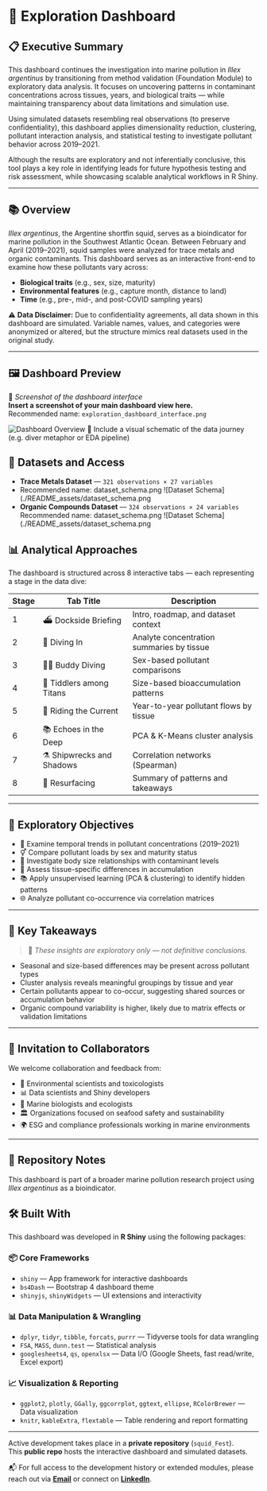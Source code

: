 # 🤿 Exploration Dashboard

## 📋 Executive Summary

This dashboard continues the investigation into marine pollution in *Illex argentinus* by transitioning from method validation (Foundation Module) to exploratory data analysis. It focuses on uncovering patterns in contaminant concentrations across tissues, years, and biological traits — while maintaining transparency about data limitations and simulation use.

Using simulated datasets resembling real observations (to preserve confidentiality), this dashboard applies dimensionality reduction, clustering, pollutant interaction analysis, and statistical testing to investigate pollutant behavior across 2019–2021.

Although the results are exploratory and not inferentially conclusive, this tool plays a key role in identifying leads for future hypothesis testing and risk assessment, while showcasing scalable analytical workflows in R Shiny.

---

## 📚 Overview

*Illex argentinus*, the Argentine shortfin squid, serves as a bioindicator for marine pollution in the Southwest Atlantic Ocean. Between February and April (2019–2021), squid samples were analyzed for trace metals and organic contaminants. This dashboard serves as an interactive front-end to examine how these pollutants vary across:

- **Biological traits** (e.g., sex, size, maturity)
- **Environmental features** (e.g., capture month, distance to land)
- **Time** (e.g., pre-, mid-, and post-COVID sampling years)

⚠️ **Data Disclaimer:** Due to confidentiality agreements, all data shown in this dashboard are simulated. Variable names, values, and categories were anonymized or altered, but the structure mimics real datasets used in the original study.

---

## 🖼️ Dashboard Preview


📌 *Screenshot of the dashboard interface*  
 **Insert a screenshot of your main dashboard view here.**  
Recommended name: `exploration_dashboard_interface.png`

![Dashboard Overview](./README_assets/exploration_dashboard_interface.png)
📌 Include a visual schematic of the data journey (e.g. diver metaphor or EDA pipeline)

## 💾 Datasets and Access

- **Trace Metals Dataset** — `321 observations × 27 variables`
- Recommended name: dataset_schema.png
![Dataset Schema](./README_assets/dataset_schema.png
- **Organic Compounds Dataset** — `324 observations × 24 variables`
Recommended name: dataset_schema.png
![Dataset Schema](./README_assets/dataset_schema.png

## 📊 Analytical Approaches

The dashboard is structured across 8 interactive tabs — each representing a stage in the data dive:

| Stage | Tab Title                | Description                                     |
|-------|--------------------------|-------------------------------------------------|
| 1     | ⛴️ Dockside Briefing     | Intro, roadmap, and dataset context             |
| 2     | 🐙 Diving In              | Analyte concentration summaries by tissue       |
| 3     | 🧍‍♂️ Buddy Diving         | Sex-based pollutant comparisons                 |
| 4     | 📏 Tiddlers among Titans | Size-based bioaccumulation patterns             |
| 5     | 🌊 Riding the Current     | Year-to-year pollutant flows by tissue          |
| 6     | 📚 Echoes in the Deep     | PCA & K-Means cluster analysis                  |
| 7     | ⚗️ Shipwrecks and Shadows | Correlation networks (Spearman)                 |
| 8     | 🧠 Resurfacing            | Summary of patterns and takeaways               |

---

## 🎯 Exploratory Objectives

- 📅 Examine temporal trends in pollutant concentrations (2019–2021)  
- ⚥ Compare pollutant loads by sex and maturity status  
- 📏 Investigate body size relationships with contaminant levels  
- 🧪 Assess tissue-specific differences in accumulation  
- 📚 Apply unsupervised learning (PCA & clustering) to identify hidden patterns  
- 🌐 Analyze pollutant co-occurrence via correlation matrices  

---

## 🧠 Key Takeaways

> 🔎 *These insights are exploratory only — not definitive conclusions.*

- Seasonal and size-based differences may be present across pollutant types  
- Cluster analysis reveals meaningful groupings by tissue and year  
- Certain pollutants appear to co-occur, suggesting shared sources or accumulation behavior  
- Organic compound variability is higher, likely due to matrix effects or validation limitations  

---

## 🤝 Invitation to Collaborators

We welcome collaboration and feedback from:

- 🧪 Environmental scientists and toxicologists  
- 📊 Data scientists and Shiny developers  
- 🌊 Marine biologists and ecologists  
- 🏛️ Organizations focused on seafood safety and sustainability  
- 🌍 ESG and compliance professionals working in marine environments  

---

## 🛂 Repository Notes

This dashboard is part of a broader marine pollution research project using *Illex argentinus* as a bioindicator.

## 🛠️ Built With

This dashboard was developed in **R Shiny** using the following packages:

### 📦 Core Frameworks
- `shiny` — App framework for interactive dashboards  
- `bs4Dash` — Bootstrap 4 dashboard theme  
- `shinyjs`, `shinyWidgets` — UI extensions and interactivity

### 📊 Data Manipulation & Wrangling
- `dplyr`, `tidyr`, `tibble`, `forcats`, `purrr` — Tidyverse tools for data wrangling  
- `FSA`, `MASS`, `dunn.test` — Statistical analysis  
- `googlesheets4`, `qs`, `openxlsx` — Data I/O (Google Sheets, fast read/write, Excel export)

### 📈 Visualization & Reporting
- `ggplot2`, `plotly`, `GGally`, `ggcorrplot`, `ggtext`, `ellipse`, `RColorBrewer` — Data visualization  
- `knitr`, `kableExtra`, `flextable` — Table rendering and report formatting

---

Active development takes place in a **private repository** (`squid_Fest`).  
This **public repo** hosts the interactive dashboard and simulated datasets.

📬 For full access to the development history or extended modules, please reach out via **[Email](mailto:euchie23@gmail.com)** or connect on **[LinkedIn](https://www.linkedin.com/)**.
